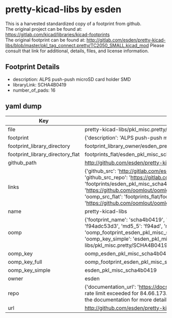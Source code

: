 # pretty-kicad-libs by esden  
This is a harvested standardized copy of a footprint from github.  
The original project can be found at:  
https://gitlab.com/kicad/libraries/kicad-footprints  
The original footprint can be found at:
http://gitlab.com/esden/pretty-kicad-libs/blob/master/pkl_tag_connect.pretty/TC2050_SMALL.kicad_mod
Please consult that link for additional, details, files, and license information.  
## Footprint Details
* description: ALPS push-push microSD card holder SMD  
* libraryLink: SCHA4B0419  
* number_of_pads: 16  
## yaml dump  
| Key | Value |  
| --- | --- |  
| file | pretty-kicad-libs/pkl_misc.pretty/SCHA4B0419.kicad_mod |  
| footprint | {'description': 'ALPS push-push microSD card holder SMD', 'libraryLink': 'SCHA4B0419', 'number_of_pads': 16} |  
| footprint_library_directory | footprint_library_owner/esden_pretty-kicad-libs |  
| footprint_library_directory_flat | footprints_flat/esden_pkl_misc_scha4b0419/working |  
| github_path | http://github.com/esden/pretty-kicad-libs/blob/master/pkl_misc.pretty/SCHA4B0419.kicad_mod |  
| links | {'github_src': 'http://gitlab.com/esden/pretty-kicad-libs/blob/master/pkl_tag_connect.pretty/TC2050_SMALL.kicad_mod', 'github_src_repo': 'https://gitlab.com/kicad/libraries/kicad-footprints', 'oomp_bot': 'footprints/esden_pkl_misc_scha4b0419/working', 'oomp_bot_github': 'https://github.com/oomlout/oomlout_oomp_footprint_bot/tree/main/footprints/esden_pkl_misc_scha4b0419/working', 'oomp_src_flat': 'footprints_flat/footprints_flat/esden_pkl_misc_scha4b0419/working', 'oomp_src_flat_github': 'https://github.com/oomlout/oomlout_oomp_footprint_src/tree/main/footprints_flat/esden_pkl_misc_scha4b0419/working'} |  
| name | pretty-kicad-libs |  
| oomp | {'footprint_name': 'scha4b0419', 'library_name': 'pkl_misc', 'md5': 'f94adc53d3f3e341de3a3c7f314be26f', 'md5_10': 'f94adc53d3', 'md5_5': 'f94ad', 'md5_6': 'f94adc', 'oomp_key': 'oomp_esden_pkl_misc_scha4b0419', 'oomp_key_extra': 'oomp_footprint_esden_pkl_misc_scha4b0419', 'oomp_key_full': 'oomp_footprint_esden_pkl_misc_scha4b0419_f94adc', 'oomp_key_simple': 'esden_pkl_misc_scha4b0419', 'original_filename': 'pretty-kicad-libs/pkl_misc.pretty/SCHA4B0419.kicad_mod', 'owner_name': 'esden'} |  
| oomp_key | oomp_esden_pkl_misc_scha4b0419 |  
| oomp_key_full | oomp_footprint_esden_pkl_misc_scha4b0419 |  
| oomp_key_simple | esden_pkl_misc_scha4b0419 |  
| owner | esden |  
| repo | {'documentation_url': 'https://docs.github.com/rest/overview/resources-in-the-rest-api#rate-limiting', 'message': "API rate limit exceeded for 84.66.173.59. (But here's the good news: Authenticated requests get a higher rate limit. Check out the documentation for more details.)"} |  
| url | http://github.com/esden/pretty-kicad-libs |  

